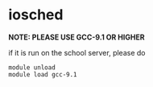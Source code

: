# iosched

**NOTE: PLEASE USE GCC-9.1 OR HIGHER**

if it is run on the school server, please do
```$xslt
module unload
module load gcc-9.1
```
